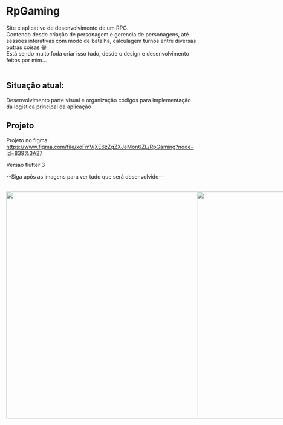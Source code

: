 # RpGaming

Site e aplicativo de desenvolvimento de um RPG. </br>
Contendo desde criação de personagem e gerencia de personagens, até sessões interativas com modo de batalha, calculagem turnos entre diversas outras coisas 😀</br>
Está sendo muito foda criar isso tudo, desde o design e desenvolvimento feitos por mim...
</br>
</br>

## Situação atual:
Desenvolvimento parte visual e organização códigos para implementação da logistica principal da aplicação
<br />

## Projeto
Projeto no figma: https://www.figma.com/file/xoFmVjXE6zZqZXJeMon6ZL/RpGaming?node-id=839%3A27

Versao flutter 3

--Siga após as imagens para ver tudo que será desenvolvido--

<br />
<div style="display: flex;">
  <img src="https://user-images.githubusercontent.com/90266977/183520578-1d7037c7-fca5-4cff-8c99-16754b0d6327.png" data-canonical-src="https://user-images.githubusercontent.com/90266977/183520578-1d7037c7-fca5-4cff-8c99-16754b0d6327.png" height="600" />
  <img src="https://user-images.githubusercontent.com/90266977/183519918-153d1279-d5c3-4e2a-95e3-52fa0e6b6845.png" data-canonical-src="https://user-images.githubusercontent.com/90266977/183519918-153d1279-d5c3-4e2a-95e3-52fa0e6b6845.png" height="600" />
  </br>![HomePage - Desktop](https://user-images.githubusercontent.com/90266977/189518151-81573143-430f-411e-87ba-f87917f81b5c.png)

</div>
